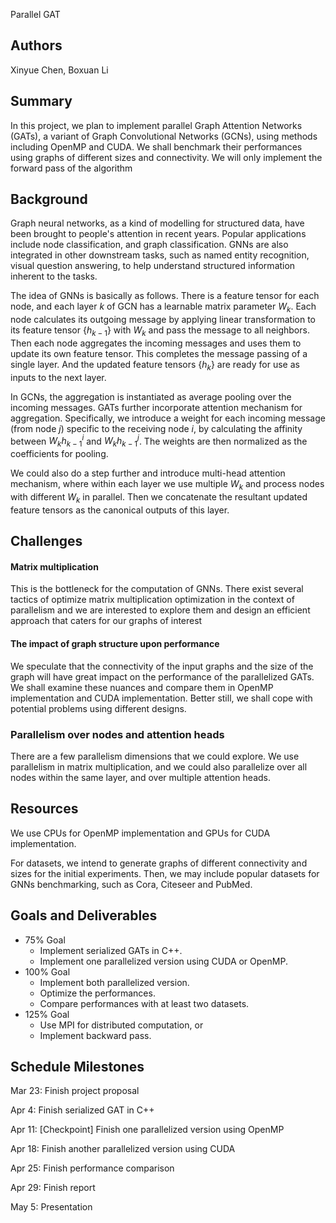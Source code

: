 Parallel GAT

## Authors

Xinyue Chen, Boxuan Li

## Summary

In this project, we plan to implement parallel Graph Attention Networks (GATs), a variant of Graph Convolutional Networks (GCNs), using methods including OpenMP and CUDA. We shall benchmark their performances using graphs of different sizes and connectivity. We will only implement the forward pass of the algorithm



## Background

Graph neural networks, as a kind of modelling for structured data, have been brought to people's attention in recent years. Popular applications include node classification, and graph classification. GNNs are also integrated in other downstream tasks, such as named entity recognition, visual question answering, to help understand structured information inherent to the tasks.

The idea of GNNs is basically as follows. There is a feature tensor for each node, and each layer $k$ of GCN has a learnable matrix parameter $W_k$.  Each node calculates its outgoing message by applying linear transformation to its feature tensor $\{h_{k-1}\}$ with $W_k$ and pass the message to all neighbors. Then each node aggregates the incoming messages and uses them to update its own feature tensor. This completes the message passing of a single layer. And the updated feature tensors $\{h_k\}$ are ready for use as inputs to the next layer. 

In GCNs, the aggregation is instantiated as average pooling over the incoming messages. GATs further incorporate attention mechanism for aggregation. Specifically, we introduce a weight for each incoming message (from node $j$) specific to the receiving node $i$, by calculating the affinity between $W_{k}h_{k-1}^{i}$ and $W_{k}h_{k-1}^{j}$. The weights are then normalized as the coefficients for pooling.

We could also do a step further and introduce multi-head attention mechanism, where within each layer we use multiple $W_{k}$ and process nodes with different $W_{k}$ in parallel. Then we concatenate the resultant updated feature tensors as the canonical outputs of this layer.



## Challenges

#### Matrix multiplication

This is the bottleneck for the computation of GNNs. There exist several tactics of optimize matrix multiplication optimization in the context of parallelism and we are interested to explore them and design an efficient approach that caters for our graphs of interest

#### The impact of graph structure upon performance

We speculate that the connectivity of the input graphs and the size of the graph will have great impact on the performance of the parallelized GATs. We shall examine these nuances and compare them in OpenMP implementation and CUDA implementation. Better still, we shall cope with potential problems using different designs.

### Parallelism over nodes and attention heads

There are a few parallelism dimensions that we could explore. We use parallelism in matrix multiplication, and we could also parallelize over all nodes within the same layer, and over multiple attention heads. 



## Resources

We use CPUs for OpenMP implementation and GPUs for CUDA implementation. 

For datasets, we intend to generate graphs of different connectivity and sizes for the initial experiments. Then, we may include popular datasets for GNNs benchmarking, such as Cora, Citeseer and PubMed.



## Goals and Deliverables

+ $75\%$ Goal
  + Implement serialized GATs in C++.
  + Implement one parallelized version using CUDA or OpenMP.
+ $100\%$ Goal
  + Implement both parallelized version.
  + Optimize the performances.
  + Compare performances with at least two datasets.
+ $125\%$ Goal
  + Use MPI for distributed computation, or
  + Implement backward pass.



## Schedule Milestones

Mar 23: Finish project proposal

Apr 4: Finish serialized GAT in C++

Apr 11: [Checkpoint] Finish one parallelized version using OpenMP

Apr 18: Finish another parallelized version using CUDA

Apr 25: Finish performance comparison

Apr 29: Finish report

May 5: Presentation
